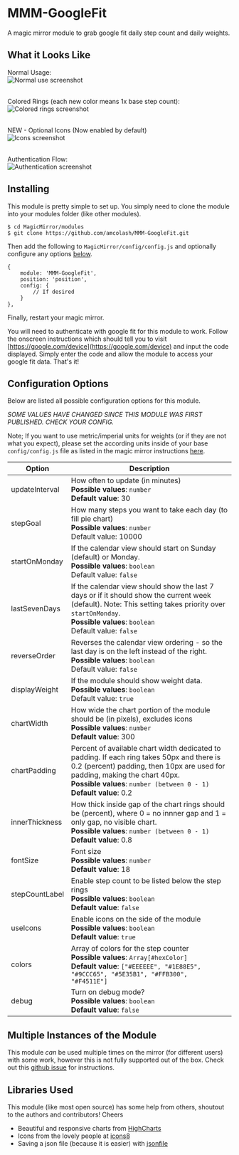 # MMM-GoogleFit
A magic mirror module to grab google fit daily step count and daily weights.

## What it Looks Like
Normal Usage:<br>
![Normal use screenshot](https://raw.githubusercontent.com/amcolash/MMM-GoogleFit/master/screenshots/normal.png)

<br>Colored Rings (each new color means 1x base step count):<br>
![Colored rings screenshot](https://raw.githubusercontent.com/amcolash/MMM-GoogleFit/master/screenshots/colors.png)

<br>NEW - Optional Icons (Now enabled by default)</br>
![Icons screenshot](https://raw.githubusercontent.com/amcolash/MMM-GoogleFit/master/screenshots/icons.png)

<br>Authentication Flow:<br>
![Authentication screenshot](https://raw.githubusercontent.com/amcolash/MMM-GoogleFit/master/screenshots/auth.png)

## Installing
This module is pretty simple to set up. You simply need to clone the module into your modules folder (like other modules).

```
$ cd MagicMirror/modules
$ git clone https://github.com/amcolash/MMM-GoogleFit.git
```

 Then add the following to `MagicMirror/config/config.js` and optionally configure any options [below](#configuration-options).
```
{
    module: 'MMM-GoogleFit',
    position: 'position',
    config: {
        // If desired
    }
},
```

Finally, restart your magic mirror.

You will need to authenticate with google fit for this module to work. Follow the onscreen instructions which should tell you to visit [https://google.com/device](https://google.com/device) and input the code displayed. Simply enter the code and allow the module to access your google fit data. That's it!

## Configuration Options
Below are listed all possible configuration options for this module.

*SOME VALUES HAVE CHANGED SINCE THIS MODULE WAS FIRST PUBLISHED. CHECK YOUR CONFIG.*

Note; If you want to use metric/imperial units for weights (or if they are not what you expect), please set the according units inside of your base `config/config.js` file as listed in the magic mirror instructions [here](https://github.com/MichMich/MagicMirror#configuration).

| Option         | Description                                                                                                                                                                                           |
|----------------|-------------------------------------------------------------------------------------------------------------------------------------------------------------------------------------------------------|
| updateInterval | How often to update (in minutes) <br> <b>Possible values</b>: <code>number</code> <br> <b>Default value</b>: 30                                                                                          |
| stepGoal       | How many steps you want to take each day (to fill pie chart) <br> <b>Possible values</b>: <code>number</code><br>Default value</b>: 10000                                                          |
| startOnMonday  | If the calendar view should start on Sunday (default) or Monday. <br> <b>Possible values</b>: <code>boolean</code><br>Default value</b>: `false`                                                          |
| lastSevenDays  | If the calendar view should show the last 7 days or if it should show the current week (default). Note: This setting takes priority over `startOnMonday`. <br> <b>Possible values</b>: <code>boolean</code><br>Default value</b>: `false`                                                          |
| reverseOrder   | Reverses the calendar view ordering - so the last day is on the left instead of the right. <br> <b>Possible values</b>: <code>boolean</code><br>Default value</b>: `false`                                                          |
| displayWeight  | If the module should show weight data. <br> <b>Possible values</b>: <code>boolean</code><br>Default value</b>: `true`                                                          |
| chartWidth     | How wide the chart portion of the module should be (in pixels), excludes icons <br> <b>Possible values</b>: <code>number</code> <br> <b>Default value</b>: 300                                                                               |
| chartPadding   | Percent of available chart width dedicated to padding. If each ring takes 50px and there is 0.2 (percent) padding, then 10px are used for padding, making the chart 40px. <br> <b>Possible values</b>: <code>number (between 0 - 1)</code> <br> <b>Default value</b>: 0.2                                                                               |
| innerThickness | How thick inside gap of the chart rings should be (percent), where 0 = no innner gap and 1 = only gap, no visible chart. <br> <b>Possible values</b>: <code>number (between 0 - 1)</code> <br> <b>Default value</b>: 0.8                                                                               | 
| fontSize       | Font size <br> <b>Possible values</b>: <code>number</code> <br> <b>Default value</b>: 18                                                                                                                 |
| stepCountLabel | Enable step count to be listed below the step rings <br> <b>Possible values</b>: <code>boolean</code> <br> <b>Default value</b>: <code>false</code>                                                                                   |
| useIcons       | Enable icons on the side of the module <br> <b>Possible values</b>: <code>boolean</code> <br> <b>Default value</b>: <code>true</code>                                                                                   |
| colors         | Array of colors for the step counter <br> <b>Possible values</b>: <code>Array[#hexColor]</code> <br> <b>Default value</b>: <code>["#EEEEEE", "#1E88E5", "#9CCC65", "#5E35B1", "#FFB300", "#F4511E"]</code> |
| debug          | Turn on debug mode? <br> <b>Possible values</b>: <code>boolean</code> <br> <b>Default value</b>: <code>false</code>                                                                                   |

## Multiple Instances of the Module
This module _can_ be used multiple times on the mirror (for different users) with some work, however this is not fully supported out of the box. Check out this [github issue](https://github.com/amcolash/MMM-GoogleFit/issues/3) for instructions.

## Libraries Used
This module (like most open source) has some help from others, shoutout to the authors and contributors! Cheers
- Beautiful and responsive charts from [HighCharts](https://www.highcharts.com)
- Icons from the lovely people at [icons8](https://icons8.com)
- Saving a json file (because it is easier) with [jsonfile](https://github.com/jprichardson/node-jsonfile)

